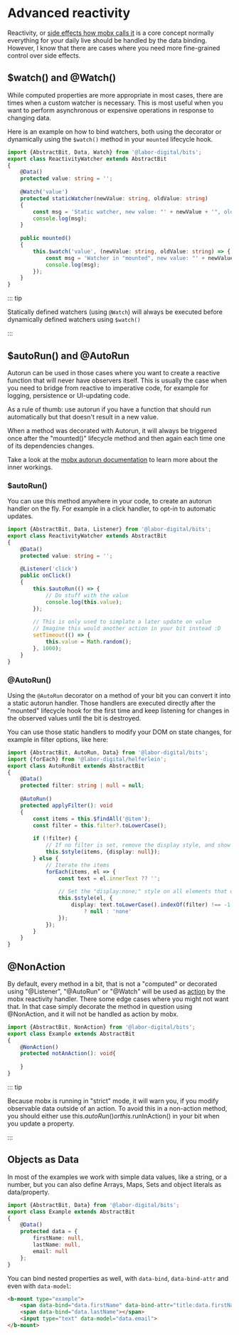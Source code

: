 # Advanced reactivity
Reactivity, or [side effects how mobx calls it](https://mobx.js.org/reactions.html) is a core concept normally everything for your daily live should be handled by the data binding.
However, I know that there are cases where you need more fine-grained control over side effects.

## $watch() and @Watch()
While computed properties are more appropriate in most cases, there are times when a custom watcher is necessary.
This is most useful when you want to perform asynchronous or expensive operations in response to changing data.

Here is an example on how to bind watchers, both using the decorator or dynamically using the `$watch()` method in your `mounted` lifecycle hook.

```typescript
import {AbstractBit, Data, Watch} from '@labor-digital/bits';
export class ReactivityWatcher extends AbstractBit
{
    @Data()
    protected value: string = '';
    
    @Watch('value')
    protected staticWatcher(newValue: string, oldValue: string)
    {
        const msg = 'Static watcher, new value: "' + newValue + '", old value: "' + oldValue + '"';
        console.log(msg);
    }
    
    public mounted()
    {
        this.$watch('value', (newValue: string, oldValue: string) => {
            const msg = 'Watcher in "mounted", new value: "' + newValue + '", old value: "' + oldValue + '"';
            console.log(msg);
        });
    }
}
```

<Example href="/demo/examples/docs-reactivity-watcher.html" :height="250"/>

::: tip

Statically defined watchers (using `@Watch`) will always be executed before dynamically defined watchers using `$watch()`

:::

## $autoRun() and @AutoRun
Autorun can be used in those cases where you want to create a reactive function that will never have observers itself.
This is usually the case when you need to bridge from reactive to imperative code, for example for logging,
persistence or UI-updating code.

As a rule of thumb: use autorun if you have a function that should run automatically but that doesn't
result in a new value.

When a method was decorated with Autorun, it will always be triggered once after the "mounted()" lifecycle method
and then again each time one of its dependencies changes.

Take a look at the [mobx autorun documentation](https://mobx.js.org/reactions.html#autorun) to learn more about the inner workings.

### $autoRun()
You can use this method anywhere in your code, to create an autorun handler on the fly.
For example in a click handler, to opt-in to automatic updates. 

```typescript
import {AbstractBit, Data, Listener} from '@labor-digital/bits';
export class ReactivityWatcher extends AbstractBit
{
    @Data()
    protected value: string = '';
    
    @Listener('click')
    public onClick()
    {
        this.$autoRun(() => {
            // Do stuff with the value
            console.log(this.value);
        });
        
        // This is only used to simplate a later update on value
        // Imagine this would another action in your bit instead :D 
        setTimeout(() => {
            this.value = Math.random();
        }, 1000);
    }
}
```

### @AutoRun()
Using the `@AutoRun` decorator on a method of your bit you can convert it into a static 
autorun handler. Those handlers are executed directly after the "mounted" lifecycle hook for the first time
and keep listening for changes in the observed values until the bit is destroyed.

You can use those static handlers to modify your DOM on state changes, for example in filter options, like here:

```typescript
import {AbstractBit, AutoRun, Data} from '@labor-digital/bits';
import {forEach} from '@labor-digital/helferlein';
export class AutoRunBit extends AbstractBit
{
    @Data()
    protected filter: string | null = null;
    
    @AutoRun()
    protected applyFilter(): void
    {
        const items = this.$findAll('@item');
        const filter = this.filter?.toLowerCase();
        
        if (!filter) {
            // If no filter is set, remove the display style, and show all items
            this.$style(items, {display: null});
        } else {
            // Iterate the items
            forEach(items, el => {
                const text = el.innerText ?? '';
                
                // Set the "display:none;" style on all elements that don't contain the "filter" value in the node text
                this.$style(el, {
                    display: text.toLowerCase().indexOf(filter) !== -1 
                        ? null : 'none'
                });
            });
        }
    }
}
```

<Example href="/demo/examples/autorun.html" :height="320"/>

## @NonAction
By default, every method in a bit, that is not a "computed" or decorated using "@Listener", "@AutoRun" or "@Watch" will be
used as [action](https://doc.ebichu.cc/mobx/refguide/action.html) by the mobx reactivity handler.
There some edge cases where you might not want that. In that case simply decorate the method in question using @NonAction,
and it will not be handled as action by mobx.

```typescript
import {AbstractBit, NonAction} from '@labor-digital/bits';
export class Example extends AbstractBit
{
    @NonAction()
    protected notAnAction(): void{
        
    }
}
```

::: tip

Because mobx is running in "strict" mode, it will warn you, if you modify observable data outside of an action.
To avoid this in a non-action method, you should either use this.$autoRun() or this.$runInAction() in your bit
when you update a property.

:::

## Objects as Data
In most of the examples we work with simple data values, like a string, or a number,
but you can also define Arrays, Maps, Sets and object literals as data/property.

```typescript
import {AbstractBit, Data} from '@labor-digital/bits';
export class Example extends AbstractBit
{
    @Data()
    protected data = {
        firstName: null,
        lastName: null,
        email: null
    };
}
```

You can bind nested properties as well, with `data-bind`, `data-bind-attr` and even with `data-model`:
```html
<b-mount type="example">
    <span data-bind="data.firstName" data-bind-attr="title:data.firstName"></span>
    <span data-bind="data.lastName"></span>
    <input type="text" data-model="data.email">
</b-mount>
```
